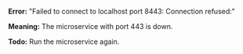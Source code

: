 

**Error:**
    "Failed to connect to localhost port 8443: Connection refused:" 

**Meaning:** 
    The microservice with port 443 is down.
    
**Todo:**
    Run the microservice again.
